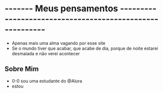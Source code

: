 # ------- Meus pensamentos ---------------------------------------------------------
- Apenas mais uma alma vagando por esse site
- Se o mundo tiver que acabar, que acabe de dia, porque de noite estarei desmaiada e não verei acontecer

## Sobre Mim
- 0-0 sou uma estudante do @Alura
- estou 
